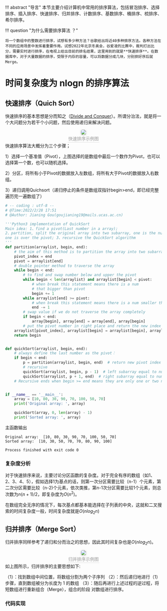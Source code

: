 !!! abstract "导言"
    本节主要介绍计算机中常用的排序算法，包括冒泡排序、选择排序、插入排序、快速排序、归并排序、计数排序、基数排序、桶排序、梳排序、希尔排序。

!!! question "为什么需要排序算法 ？"

    将一个数组中的整数进行排序，试想有多少种方法？谷歌给出将近40多种排序方法。各种方法在不同的应用场景中发挥着重要作用。试想2022年北京冬奥会，谷爱凌的比赛中，裁判打出比分，需要实时进行排序，在电视上给出目前的排名结果，这里用到的就是**快速排序**。在数据库中，对于大量数据的排序，受限于内存的容量，可以将数据分成几块，分别排好序后就Merge。

# 时间复杂度为 nlogn 的排序算法

## 快速排序（Quich Sort）

快速排序的基本思想是分而知之（[Divide and Conquer](https://www.geeksforgeeks.org/divide-and-conquer/)）。所谓分治法，就是将一个大问题分为若干个小问题，然后使用递归来解决问题。
<center>
    <img style="border-radius: 0.3125em;
    box-shadow: 0 2px 4px 0 rgba(34,36,38,.12),0 2px 10px 0 rgba(34,36,38,.08);" 
    src="https://gitee.com/georgegou/gravitychina/raw/picture/quicksort.png">
    <br>
    <div style="color:orange; border-bottom: 1px solid #d9d9d9;
    display: inline-block;
    color: #999;
    padding: 2px;">快速排序示例图</div>
</center>
快速排序算法大概分为三个步骤；

 1）选择一个基准值（Pivot），上图选择的是数组中最后一个数作为Pivot，也可以选择第一个数，也可以随机选择。

2）分区，将所有小于Pivot的数据放入左数组，将所有大于Pivot的数据放入右数组。

3）递归调用Quichsort（递归停止的条件是数组双指针begin>end，即已经完整遍历完一遍数组了）


```python
# -- coding : utf-8 --
# @Time:2022/2/28 17:51
# @Author: Jianing Gou(goujianing19@mails.ucas.ac.cn)

'''Python3 implementation of QuickSort
Main idea: 1、find a pivot(Last number in a array);
2、partition, split the original array into two subarray, one is the number below the pivot,
one is over the pivot; 3、recursive the QuickSort algorithm
'''
def partition(arraylist, begin, end):
    # the aim of this method is to partition the array into two subarray that satisfy constrains above
    pivot_index = end
    pivot = arraylist[end]
    # double pointer method to traverse the array
    while begin < end:
        # to find and swap number below and upper the pivot
        while begin < len(arraylist) and arraylist[begin] < pivot:
            # when break this statement means there is a num
            # that bigger than pivot
            begin += 1
        while arraylist[end] >= pivot:
            # when break this statement means there is a num smaller than pivot
            end -= 1
        # swap value if we do not traverse the array completely
        if begin < end:
            array[begin], array[end] = array[end], array[begin]
        # put the pivot number in right place and return the new index
    arraylist[pivot_index], arraylist[begin] = arraylist[begin], arraylist[pivot_index]
    return begin


def quickSort(arraylist, begin, end):
    # always define the last number as the pivot：
    if begin < end:
        p = partition(arraylist, begin, end)  # return new pivot index and partition the array in two subarray
        # recursive
        quickSort(arraylist, begin, p - 1)  # left subarray equal to number lower than pivot
        quickSort(arraylist, p + 1, end)  # right subarray equal to number upper than pivot
    # Recursive ends when begin >= end means they are only one or two number in each subarray


if __name__ == '__main__':
    array = [10, 80, 30, 90, 70, 100, 50, 70]
    print('Original array: ', array)

    quickSort(array, 0, len(array) - 1)
    print('Sorted array: ', array)

```
主函数输出

```shell
Original array:  [10, 80, 30, 90, 70, 100, 50, 70]
Sorted array:  [10, 30, 50, 70, 70, 80, 90, 100]

Process finished with exit code 0
```

### 复杂度分析

对于快速排序来说，主要讨论分区函数的复杂度。对于完全有序的数组（如1、2、3、4、5），假如选择1为基点的话，则第一次分区需要比较（n-1）个元素，第二次分区需要比较（n-2)个元素，依次类推，第n-1次分区需要比较1个元素，则总次数为$n(n+1)/2$，即复杂度为$O(n^2)$。

在数组完全无序的情况下，每次基点都基本能选择在子列表的中央，这就和二叉搜索的时间复杂度一般，时间复杂度就是$O(nlog_2n)$


## 归并排序（Merge Sort）

归并排序同样参考了递归和分而治之的思想，因此其时间复杂也是$O(nlog_2n)$。
<center>
    <img style="border-radius: 0.3125em;
    box-shadow: 0 2px 4px 0 rgba(34,36,38,.12),0 2px 10px 0 rgba(34,36,38,.08);" 
    src="https://gitee.com/georgegou/gravitychina/raw/picture/202203092240111.png">
    <br>
    <div style="color:orange; border-bottom: 1px solid #d9d9d9;
    display: inline-block;
    color: #999;
    padding: 2px;">归并排序示例图</div>
</center>
如上图所示，归并排序的主要思想如下:

（1）：找到数组中间位置，将数组分割为两个子序列
（2）：然后递归地进行（1）步骤，直到数组被分为长度为 1 的数组
（3）：随后再进行上述过程的逆过程，将短数组进行重新组合（Merge），组合的阶段
对数组进行排序。

### 代码实现

